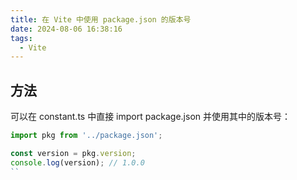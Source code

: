```yaml
---
title: 在 Vite 中使用 package.json 的版本号
date: 2024-08-06 16:38:16
tags:
  - Vite
---
```


## 方法

可以在 constant.ts 中直接 import package.json 并使用其中的版本号：

```typescript
import pkg from '../package.json';

const version = pkg.version;
console.log(version); // 1.0.0
``
